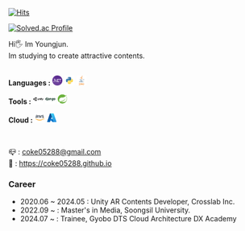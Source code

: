 [![Hits](https://hits.seeyoufarm.com/api/count/incr/badge.svg?url=https%3A%2F%2Fgithub.com%2Fcoke05288&count_bg=%23000000&title_bg=%23D92A4A&icon=letsencrypt.svg&icon_color=%23E7E7E7&title=HITS&edge_flat=false)](https://hits.seeyoufarm.com)

[![Solved.ac Profile](http://mazassumnida.wtf/api/v2/generate_badge?boj=coke05288)](https://solved.ac/coke05288/)  

<div>
Hi🖐️ Im Youngjun.  <br>
Im studying to create attractive contents.  <br>
</div>

  <br>

**Languages :**
<code><img height="20" src="https://raw.githubusercontent.com/github/explore/80688e429a7d4ef2fca1e82350fe8e3517d3494d/topics/dotnet/dotnet.png"></code>
<code><img height="20" src="https://raw.githubusercontent.com/github/explore/80688e429a7d4ef2fca1e82350fe8e3517d3494d/topics/python/python.png"></code>
<code><img height="20" src="https://raw.githubusercontent.com/github/explore/80688e429a7d4ef2fca1e82350fe8e3517d3494d/topics/java/java.png"></code>

**Tools :**
<code><img height="20" src="https://raw.githubusercontent.com/github/explore/80688e429a7d4ef2fca1e82350fe8e3517d3494d/topics/unity/unity.png"></code>
<code><img height="20" src="https://raw.githubusercontent.com/github/explore/80688e429a7d4ef2fca1e82350fe8e3517d3494d/topics/django/django.png"></code>
<code><img height="20" src="https://raw.githubusercontent.com/github/explore/80688e429a7d4ef2fca1e82350fe8e3517d3494d/topics/spring-boot/spring-boot.png"></code>

**Cloud :**
<code><img height="20" src="https://raw.githubusercontent.com/github/explore/80688e429a7d4ef2fca1e82350fe8e3517d3494d/topics/aws/aws.png"></code>
<code><img height="20" src="https://raw.githubusercontent.com/github/explore/80688e429a7d4ef2fca1e82350fe8e3517d3494d/topics/azure/azure.png"></code>

  <br>  
  
📪 : coke05288@gmail.com  </br>
🧷 : https://coke05288.github.io  </br>

### Career

- 2020.06 ~ 2024.05 : Unity AR Contents Developer, Crosslab Inc.
- 2022.09 ~ : Master's in Media, Soongsil University.
- 2024.07 ~ : Trainee, Gyobo DTS Cloud Architecture DX Academy
  
